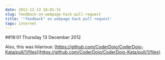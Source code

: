 ```yaml
---
date: 2012-12-13 18:01:51
slug: feedback-on-webpage-hack-pull-request
title: '"feedback" on webpage hack pull request'
tags: internet
---
```


##18:01 Thursday 13 December 2012

Also, this was hilarious: [https://github.com/CoderDojo/CoderDojo-Kata/pull/1/files](https://github.com/CoderDojo/CoderDojo-Kata/pull/1/files)
